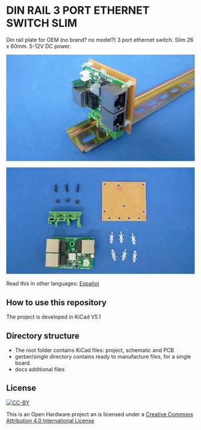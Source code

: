 # DIN RAIL 3 PORT ETHERNET SWITCH SLIM

Din rail plate for OEM (no brand? no model?) 3 port ethernet switch. Slim 26 x 60mm. 5-12V DC power.

![DIN-RAIL](docs/dinethswitchslimrail.png)

![PIECES](docs/dinethswitchslimpieces.png)

Read this in other languages: [Español](docs/README.es.md)
## How to use this repository

The project is developed in KiCad V5.1

## Directory structure

* The root folder contains KiCad files: project, schematic and PCB
* gerber/single directory contains ready to manufacture files, for a single board.
* docs additional files

## License
[![CC-BY](https://i.creativecommons.org/l/by/4.0/88x31.png)](https://creativecommons.org/licenses/by/4.0/)

This is an Open Hardware project an is licensed under a [Creative Commons Attribution 4.0 International License](https://creativecommons.org/licenses/by/4.0/)
